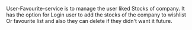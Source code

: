 User-Favourite-service is to manage the user liked Stocks of company.
It has the option for Login user to add the stocks of the company to wishlist Or favourite list 
and also they can delete if they didn't want it future.